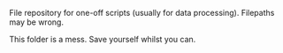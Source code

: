 File repository for one-off scripts (usually for data processing). Filepaths may be wrong.

This folder is a mess. Save yourself whilst you can.